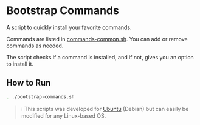 # Bootstrap Commands

A script to quickly install your favorite commands.

Commands are listed in [commands-common.sh](commands-common.sh). You can add or remove commands as needed.

The script checks if a command is installed, and if not, gives you an option to install it.

## How to Run

```bash
. ./bootstrap-commands.sh
```
>ℹ️ This scripts was developed for [Ubuntu][ubuntu] (Debian) but can easily be modified for any Linux-based OS.
>
>[ubuntu]: https://ubuntu.com/desktop
